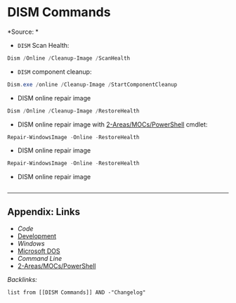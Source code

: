# DISM Commands

\*Source: *

* `DISM` Scan Health:

````powershell
Dism /Online /Cleanup-Image /ScanHealth
````

* `DISM` component cleanup:

````powershell
Dism.exe /online /Cleanup-Image /StartComponentCleanup
````

* DISM online repair image

````powershell
Dism /Online /Cleanup-Image /RestoreHealth
````

* DISM online repair image with [2-Areas/MOCs/PowerShell](../../../MOCs/PowerShell.md) cmdlet:

````powershell
Repair-WindowsImage -Online -RestoreHealth
````

* DISM online repair image

````powershell
Repair-WindowsImage -Online -RestoreHealth
````

* DISM online repair image

````powershell

````

---

## Appendix: Links

* *Code*
* [Development](../../../MOCs/Development.md)
* *Windows*
* [Microsoft DOS](../../../../3-Resources/Tools/Developer%20Tools/Shell/Microsoft%20DOS.md)
* *Command Line*
* [2-Areas/MOCs/PowerShell](../../../MOCs/PowerShell.md)

*Backlinks:*

````dataview
list from [[DISM Commands]] AND -"Changelog"
````

